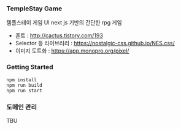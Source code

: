 ### TempleStay Game 

템플스테이 게임 UI 
next js 기반의 간단한 rpg 게임 

- 폰트 : http://cactus.tistory.com/193
- Selector 등 라이브러리 : https://nostalgic-css.github.io/NES.css/
- 이미지 도트화 : https://app.monopro.org/pixel/

### Getting Started


```
npm install
npm run build
npm run start 
```

### 도메인 관리 
TBU 
